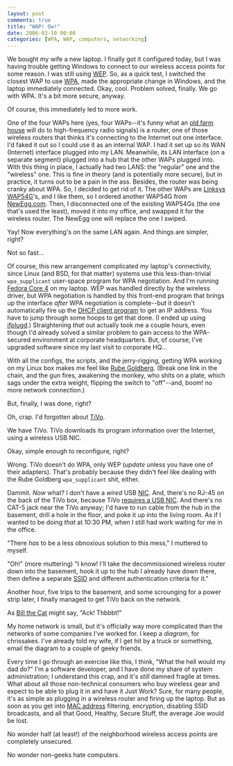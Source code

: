 ```yaml
---
layout: post
comments: true
title: "WAP! Ow!"
date: 2006-03-10 00:00
categories: [WPA, WAP, computers, networking]
---
```


We bought my wife a new laptop. I finally got it configured today, but I
was having trouble getting Windows to connect to our wireless access points
for some reason. I was still using [WEP][]. So, as a quick test, I switched
the closest WAP to use [WPA][], made the appropriate change in Windows, and
the laptop immediately connected. Okay, cool. Problem solved, finally. We
go with WPA. It's a bit more secure, anyway.

Of course, this immediately led to more work.

<!-- more -->

One of the four WAPs here (yes, four WAPs--it's funny what an
[old farm house][] will do to high-frequency radio signals) is a router,
one of those wireless routers that thinks it's connecting to the Internet
out one interface. I'd faked it out so I could use it as an internal WAP. I
had it set up so its WAN (Internet) interface plugged into my LAN.
Meanwhile, its LAN interface (on a separate segment) plugged into a hub
that the other WAPs plugged into. With this thing in place, I actually had
two LANS: the "regular" one and the "wireless" one. This is fine in theory
(and is potentially more secure), but in practice, it turns out to be a
pain in the ass. Besides, the router was being cranky about WPA. So, I
decided to get rid of it. The other WAPs are [Linksys WAP54G][]'s, and I
like them, so I ordered another WAP54G from [NewEgg.com][]. Then, I
disconnected one of the existing WAP54Gs (the one that's used the least),
moved it into my office, and swapped it for the wireless router. The NewEgg
one will replace the one I swiped.

Yay! Now everything's on the same LAN again. And things are
simpler, right?

Not so fast...

Of course, this new arrangement complicated *my* laptop's connectivity,
since Linux (and BSD, for that matter) systems use this less-than-trivial
`wpa_supplicant` user-space program for WPA negotiation. And I'm running
[Fedora Core 4][] on my laptop. WEP was handled directly by the wireless
driver, but WPA negotiation is handled by this front-end program that
brings up the interface *after* WPA negotiation is complete--but it doesn't
automatically fire up the [DHCP client program][] to get an IP address. You
have to jump through some hoops to get that done. (I ended up using
[ifplugd][].) Straightening *that* out actually took me a couple hours,
even though I'd already solved a similar problem to gain access to the
WPA-secured environment at corporate headquarters. But, of course, I've
upgraded software since my last visit to corporate HQ...

With all the configs, the scripts, and the jerry-rigging, getting WPA
working on my Linux box makes me feel like [Rube Goldberg][]. (Break one
link in the chain, and the gun fires, awakening the monkey, who shits on a
plate, which sags under the extra weight, flipping the switch to
"off"--and, boom! no more network connection.)

But, finally, I was done, right?

Oh, crap. I'd forgotten about [TiVo][].

We have TiVo. TiVo downloads its program information over the Internet,
using a wireless USB NIC.

Okay, simple enough to reconfigure, right?

Wrong. TiVo doesn't do WPA, only WEP (*update* unless you have one of their
adapters). That's probably because they didn't feel like dealing with the
Rube Goldberg `wpa_supplicant` shit, either.

Dammit. *Now* what? I don't have a *wired* USB [NIC][]. And, there's no
RJ-45 on the back of the TiVo box, because TiVo [requires a USB NIC][]. And
there's no CAT-5 jack near the TiVo anyway; I'd have to run cable from the
hub in the basement, drill a hole in the floor, and poke it up into the
living room. As if I wanted to be doing *that* at 10:30 PM, when I still
had work waiting for me in the office.

"There *has* to be a less obnoxious solution to this mess," I
muttered to myself.

"Oh!" (more muttering) "I know! I'll take the decommissioned wireless
router down into the basement, hook it up to the hub I already have down
there, then define a separate [SSID][] and different authentication
criteria for it."

Another hour, five trips to the basement, and some scrounging for a
power strip later, I finally managed to get TiVo back on the
network.

As [Bill the Cat][] might say, "Ack! Thbbbt!"

My home network is small, but it's officially way more complicated
than the networks of some companies I've worked for. I keep a
*diagram*, for chrissakes. I've already told my wife, if I get hit
by a truck or something, email the diagram to a couple of geeky
friends.

Every time I go through an exercise like this, I think, "What the hell
would my dad do?" I'm a software developer, and I have done my share of
system administration; I understand this crap, and it's *still* damned
fragile at times. What about all those non-technical consumers who buy
wireless gear and expect to be able to plug it in and have it Just Work?
Sure, for many people, it's as simple as plugging in a wireless router and
firing up the laptop. But as soon as you get into [MAC address][]
filtering, encryption, disabling SSID broadcasts, and all that Good,
Healthy, Secure Stuff, the average Joe would be lost.

No wonder half (at least!) of the neighborhood wireless access
points are completely unsecured.

No wonder non-geeks hate computers.

[WEP]: http://en.wikipedia.org/wiki/WEP
[WPA]: http://www.wi-fiplanet.com/tutorials/article.php/2148721
[old farm house]: http://www.clapper.org/about/house/
[Linksys WAP54G]: http://reviews-zdnet.com.com/Linksys_WAP54G_Wireless_G_access_point/4505-3265_16-20796892.html
[NewEgg.com]: http://www.newegg.com/
[Fedora Core 4]: http://fedora.redhat.com/
[DHCP client program]: http://linux.about.com/library/cmd/blcmdl8_dhclient.htm
[ifplugd]: http://www.stud.uni-hamburg.de/~lennart/projects/ifplugd/
[Rube Goldberg]: http://www.rubegoldberg.com/html/pencil_sharpener.htm
[TiVo]: http://www.tivo.com/
[my own DVR]: http://www.mythtv.org/
[NIC]: http://www.sharpened.net/glossary/definition.php?nic
[requires a USB NIC]: http://customersupport.tivo.com/knowbase/root/public/tv2006.htm
[SSID]: http://compnetworking.about.com/cs/wireless/g/bldef_ssid.htm
[Bill the Cat]: http://en.wikipedia.org/wiki/Bill_the_Cat
[MAC address]: http://en.wikipedia.org/wiki/MAC_address
